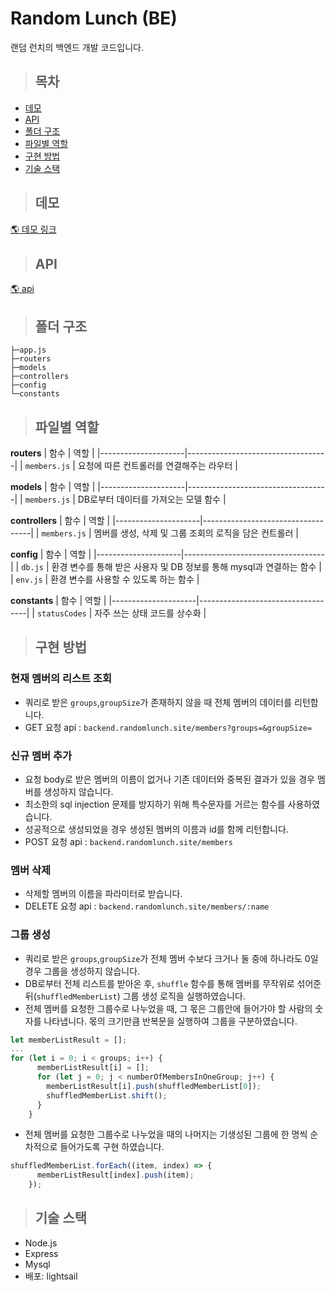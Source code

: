 # Random Lunch (BE)

랜덤 런치의 백엔드 개발 코드입니다.

> ## 목차

- [데모](#데모)
- [API](#API)
- [폴더 구조](#폴더-구조)
- [파일별 역할](#파일별-역할)
- [구현 방법](#구현-방법)
- [기술 스택](#기술-스택)

> ## 데모

[🌎 데모 링크](https://random-lunch-nttjxsjdw-nknkcho.vercel.app/)

> ## API
[🌎 api](https://backend.randomlunch.site)

> ## 폴더 구조

```
├─app.js
├─routers
├─models
├─controllers
├─config
└─constants
```

> ## 파일별 역할

**routers**
| 함수 | 역할 |
|---------------------|-----------------------------------|
| `members.js` | 요청에 따른 컨트롤러를 연결해주는 라우터 |

**models**
| 함수 | 역할 |
|---------------------|-----------------------------------|
| `members.js` | DB로부터 데이터를 가져오는 모델 함수 |

**controllers**
| 함수 | 역할 |
|---------------------|-----------------------------------|
| `members.js` | 멤버를 생성, 삭제 및 그룹 조회의 로직을 담은 컨트롤러 |

**config**
| 함수 | 역할 |
|---------------------|-----------------------------------|
| `db.js` | 환경 변수를 통해 받은 사용자 및 DB 정보를 통해 mysql과 연결하는 함수 |
| `env.js` | 환경 변수를 사용할 수 있도록 하는 함수 |

**constants**
| 함수 | 역할 |
|---------------------|-----------------------------------|
| `statusCodes` | 자주 쓰는 상태 코드를 상수화 |

> ## 구현 방법

### 현재 멤버의 리스트 조회

- 쿼리로 받은 `groups`,`groupSize`가 존재하지 않을 때 전체 멤버의 데이터를 리턴합니다.
- GET 요청 api : `backend.randomlunch.site/members?groups=&groupSize=`

### 신규 멤버 추가

- 요청 body로 받은 멤버의 이름이 없거나 기존 데이터와 중복된 결과가 있을 경우 멤버를 생성하지 않습니다.
- 최소한의 sql injection 문제를 방지하기 위해 특수문자를 거르는 함수를 사용하였습니다.
- 성공적으로 생성되었을 경우 생성된 멤버의 이름과 id를 함께 리턴합니다.
- POST 요청 api : `backend.randomlunch.site/members`

### 멤버 삭제

- 삭제할 멤버의 이름을 파라미터로 받습니다.
- DELETE 요청 api : `backend.randomlunch.site/members/:name`

### 그룹 생성

- 쿼리로 받은 `groups`,`groupSize`가 전체 멤버 수보다 크거나 둘 중에 하나라도 0일 경우 그룹을 생성하지 않습니다.
- DB로부터 전체 리스트를 받아온 후, `shuffle` 함수를 통해 멤버를 무작위로 섞어준 뒤(`shuffledMemberList`) 그룹 생성 로직을 실행하였습니다.
- 전체 멤버를 요청한 그룹수로 나누었을 때, 그 몫은 그룹안에 들어가야 할 사람의 숫자를 나타냅니다. 몫의 크기만큼 반복문을 실행하여 그룹을 구분하였습니다.

```JavaScript
let memberListResult = [];
...
for (let i = 0; i < groups; i++) {
      memberListResult[i] = [];
      for (let j = 0; j < numberOfMembersInOneGroup; j++) {
        memberListResult[i].push(shuffledMemberList[0]);
        shuffledMemberList.shift();
      }
    }
```

- 전체 멤버를 요청한 그룹수로 나누었을 때의 나머지는 기생성된 그룹에 한 명씩 순차적으로 들어가도록 구현 하였습니다.

```JavaScript
shuffledMemberList.forEach((item, index) => {
      memberListResult[index].push(item);
    });
```


> ## 기술 스택

- Node.js
- Express
- Mysql
- 배포: lightsail